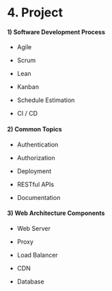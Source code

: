 # 4. Project

#### 1) Software Development Process

- Agile

- Scrum

- Lean

- Kanban

- Schedule Estimation

- CI / CD

#### 2) Common Topics

- Authentication

- Authorization

- Deployment

- RESTful APIs

- Documentation

#### 3) Web Architecture Components

- Web Server

- Proxy
    
- Load Balancer

- CDN

- Database

